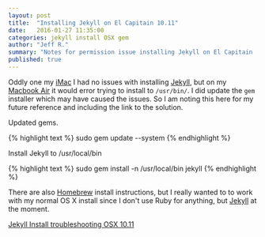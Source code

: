 ```yaml
---
layout: post
title:  "Installing Jekyll on El Capitain 10.11"
date:   2016-01-27 11:35:00
categories: jekyll install OSX gem
author: "Jeff R."
summary: "Notes for permission issue installing Jekyll on El Capitain ."
published: true
---
```


Oddly one my [iMac][imac] I had no issues with installing [Jekyll][jekyll], but on my [Macbook Air][macbook-air] it would error trying to install to `/usr/bin/`.  I did update the `gem` installer which may have caused the issues.  So I am noting this here for my future reference and including the link to the solution.

Updated gems.

{% highlight  text %}
sudo gem update --system
{% endhighlight %}

Install Jekyll to /usr/local/bin

{% highlight  text %}
sudo gem install -n /usr/local/bin jekyll
{% endhighlight %}

There are also [Homebrew][homebrew] install instructions, but I really wanted to to work with my normal OS X install since I don't use Ruby for anything, but [Jekyll][jekyll] at the moment.


[Jekyll Install troubleshooting OSX 10.11](http://jekyllrb.com/docs/troubleshooting/#jekyll-amp-mac-os-x-1011)

[jekyll]:		http://jekyllrb.com
[homebrew]:		http://brew.sh
[macbook-air]:	http://www.apple.com/macbook-air/
[imac]:		http://www.apple.com/imac/


